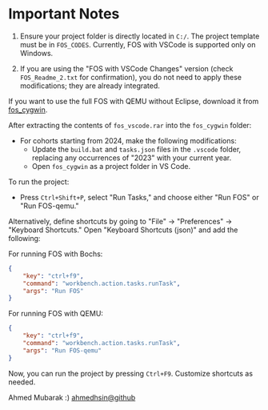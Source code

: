 

# Important Notes

1. Ensure your project folder is directly located in `C:/`. The project template must be in `FOS_CODES`. Currently, FOS with VSCode is supported only on Windows.

2. If you are using the "FOS with VSCode Changes" version (check `FOS_Readme_2.txt` for confirmation), you do not need to apply these modifications; they are already integrated.

If you want to use the full FOS with QEMU without Eclipse, download it from [fos_cygwin](https://github.com/ahmedhsin/fos_cygwin).

After extracting the contents of `fos_vscode.rar` into the `fos_cygwin` folder:

- For cohorts starting from 2024, make the following modifications:
  - Update the `build.bat` and `tasks.json` files in the `.vscode` folder, replacing any occurrences of "2023" with your current year.
  - Open `fos_cygwin` as a project folder in VS Code.


To run the project:

- Press `Ctrl+Shift+P`, select "Run Tasks," and choose either "Run FOS" or "Run FOS-qemu."

Alternatively, define shortcuts by going to "File" -> "Preferences" -> "Keyboard Shortcuts." Open "Keyboard Shortcuts (json)" and add the following:

For running FOS with Bochs:
```json
{
    "key": "ctrl+f9",
    "command": "workbench.action.tasks.runTask",
    "args": "Run FOS"
}
```

For running FOS with QEMU:
```json
{
    "key": "ctrl+f9",
    "command": "workbench.action.tasks.runTask",
    "args": "Run FOS-qemu"
}
```

Now, you can run the project by pressing `Ctrl+F9`. Customize shortcuts as needed.

Ahmed Mubarak :)
[ahmedhsin@github](https://github.com/ahmedhsin)
